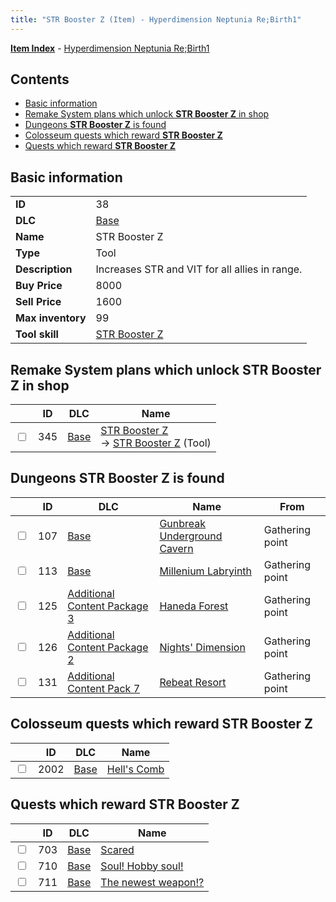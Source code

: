 ```yaml
---
title: "STR Booster Z (Item) - Hyperdimension Neptunia Re;Birth1"
---
```


[**Item Index**](/neptunia/rb1/item/index.html) - [Hyperdimension Neptunia Re;Birth1](/neptunia/rb1)

## Contents

- [Basic information](#basic-information)
- [Remake System plans which unlock **STR Booster Z** in shop](#remake-system-plans-which-unlock-str-booster-z-in-shop)
- [Dungeons **STR Booster Z** is found](#dungeons-str-booster-z-is-found)
- [Colosseum quests which reward **STR Booster Z**](#colosseum-quests-which-reward-str-booster-z)
- [Quests which reward **STR Booster Z**](#quests-which-reward-str-booster-z)

## Basic information

|   |   |
| -- | -- |
| **ID** | 38 |
| **DLC** | [Base](/neptunia/rb1/dlc/1-base.html) |
| **Name** | STR Booster Z |
| **Type** | Tool |
| **Description** | Increases STR and VIT for all allies in range. |
| **Buy Price** | 8000 |
| **Sell Price** | 1600 |
| **Max inventory** | 99 |
| **Tool skill** | [STR Booster Z](/neptunia/rb1/skill/1-10038-str-booster-z.html) |


## Remake System plans which unlock **STR Booster Z** in shop

|    | ID | DLC | Name |
| -- | -- | --- | ---- |
| <input type="checkbox" id="rb1-remake-1-345" class="trackbox" /> | 345 | [Base](/neptunia/rb1/dlc/1-base.html) | [STR Booster Z](/neptunia/rb1/remake/1-345-str-booster-z.html)<br /> → [STR Booster Z](/neptunia/rb1/item/1-38-str-booster-z.html) (Tool) |


## Dungeons **STR Booster Z** is found

|    | ID | DLC | Name | From |
| -- | -- | --- | ---- | ---- |
| <input type="checkbox" id="rb1-dungeon-1-107" class="trackbox" /> | 107 | [Base](/neptunia/rb1/dlc/1-base.html) | [Gunbreak Underground Cavern](/neptunia/rb1/dungeon/1-107-gunbreak-underground-cavern.html) | Gathering point |
| <input type="checkbox" id="rb1-dungeon-1-113" class="trackbox" /> | 113 | [Base](/neptunia/rb1/dlc/1-base.html) | [Millenium Labryinth](/neptunia/rb1/dungeon/1-113-millenium-labryinth.html) | Gathering point |
| <input type="checkbox" id="rb1-dungeon-12-125" class="trackbox" /> | 125 | [Additional Content Package 3](/neptunia/rb1/dlc/12-pack3.html) | [Haneda Forest](/neptunia/rb1/dungeon/12-125-haneda-forest.html) | Gathering point |
| <input type="checkbox" id="rb1-dungeon-11-126" class="trackbox" /> | 126 | [Additional Content Package 2](/neptunia/rb1/dlc/11-pack2.html) | [Nights' Dimension](/neptunia/rb1/dungeon/11-126-nights-dimension.html) | Gathering point |
| <input type="checkbox" id="rb1-dungeon-16-131" class="trackbox" /> | 131 | [Additional Content Pack 7](/neptunia/rb1/dlc/16-pack7.html) | [Rebeat Resort](/neptunia/rb1/dungeon/16-131-rebeat-resort.html) | Gathering point |


## Colosseum quests which reward **STR Booster Z**

|    | ID | DLC | Name |
| -- | -- | --- | ---- |
| <input type="checkbox" id="rb1-colosseum-1-2002" class="trackbox" /> | 2002 | [Base](/neptunia/rb1/dlc/1-base.html) | [Hell's Comb](/neptunia/rb1/colosseum/1-2002-hells-comb.html) |


## Quests which reward **STR Booster Z**

|    | ID | DLC | Name |
| -- | -- | --- | ---- |
| <input type="checkbox" id="rb1-quest-1-703" class="trackbox" /> | 703 | [Base](/neptunia/rb1/dlc/1-base.html) | [Scared](/neptunia/rb1/quest/1-703-scared.html) |
| <input type="checkbox" id="rb1-quest-1-710" class="trackbox" /> | 710 | [Base](/neptunia/rb1/dlc/1-base.html) | [Soul! Hobby soul!](/neptunia/rb1/quest/1-710-soul-hobby-soul.html) |
| <input type="checkbox" id="rb1-quest-1-711" class="trackbox" /> | 711 | [Base](/neptunia/rb1/dlc/1-base.html) | [The newest weapon!?](/neptunia/rb1/quest/1-711-the-newest-weapon.html) |
